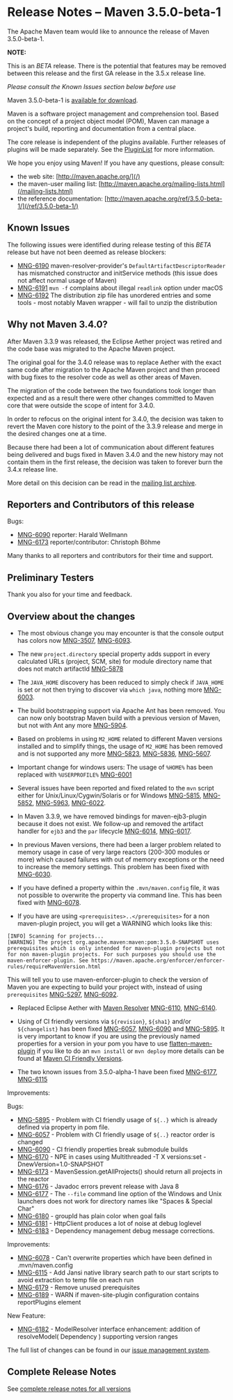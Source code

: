 <!--
 Licensed to the Apache Software Foundation (ASF) under one
 or more contributor license agreements.  See the NOTICE file
 distributed with this work for additional information
 regarding copyright ownership.  The ASF licenses this file
 to you under the Apache License, Version 2.0 (the
 "License"); you may not use this file except in compliance
 with the License.  You may obtain a copy of the License at

   http://www.apache.org/licenses/LICENSE-2.0

 Unless required by applicable law or agreed to in writing,
 software distributed under the License is distributed on an
 "AS IS" BASIS, WITHOUT WARRANTIES OR CONDITIONS OF ANY
 KIND, either express or implied.  See the License for the
 specific language governing permissions and limitations
 under the License.

 NOTE: For help with the syntax of this file, see:
 http://maven.apache.org/doxia/references/apt-format.html
-->

# Release Notes &#x2013; Maven 3.5.0-beta-1

The Apache Maven team would like to announce the release of Maven 3.5.0-beta-1.

<div class="alert alert-error" role="alert">
<p><b>NOTE:</b></p>
<p>This is an <i>BETA</i> release. There is the potential that features may be removed between this release and the first GA release in the 3.5.x release line.</p>
<p><i>Please consult the Known Issues section below before use</i></p>
</div>

Maven 3.5.0-beta-1 is [available for download][0].

Maven is a software project management and comprehension tool. Based on the concept of a project object model
(POM), Maven can manage a project's build, reporting and documentation from a central place.

The core release is independent of the plugins available. Further releases of plugins will be made separately.
See the [PluginList][1] for more information.

We hope you enjoy using Maven! If you have any questions, please consult:

- the web site: [http://maven.apache.org/](/)
- the maven-user mailing list: [http://maven.apache.org/mailing-lists.html](/mailing-lists.html)
- the reference documentation: [http://maven.apache.org/ref/3.5.0-beta-1/](/ref/3.5.0-beta-1/)

## Known Issues

The following issues were identified during release testing of this _BETA_ release but have not been deemed as release
blockers:

* [MNG-6190] maven-resolver-provider's `DefaultArtifactDescriptorReader` has mismatched constructor and initService
  methods (this issue does not affect normal usage of Maven)
* [MNG-6191] `mvn -f` complains about illegal `readlink` option under macOS
* [MNG-6192] The distribution zip file has unordered entries and some tools - most notably Maven wrapper - will fail to
  unzip the distribution

## Why not Maven 3.4.0?

After Maven 3.3.9 was released, the Eclipse Aether project was retired and the code base was migrated to the Apache
Maven project.

The original goal for the 3.4.0 release was to replace Aether with the exact same code after migration to the Apache
Maven project and then proceed with bug fixes to the resolver code as well as other areas of Maven.

The migration of the code between the two foundations took longer than expected and as a result there were other changes
committed to Maven core that were outside the scope of intent for 3.4.0.

In order to refocus on the original intent for 3.4.0, the decision was taken to revert the Maven core history to the
point of the 3.3.9 release and merge in the desired changes one at a time.

Because there had been a lot of communication about different features being delivered and bugs fixed in Maven 3.4.0 and
the new history may not contain them in the first release, the decision was taken to forever burn the 3.4.x release
line.

More detail on this decision can be read in
the [mailing list archive](http://www.mail-archive.com/dev@maven.apache.org/msg112103.html).

## Reporters and Contributors of this release

Bugs:

* [MNG-6090] reporter: Harald Wellmann
* [MNG-6173] reporter/contributor: Christoph Böhme

Many thanks to all reporters and contributors for their time and support.

## Preliminary Testers

Thank you also for your time and feedback.

## Overview about the changes

* The most obvious change you may encounter is that the console output
  has colors now [MNG-3507], [MNG-6093].

* The new `project.directory` special property adds support in every calculated URLs (project, SCM, site)
  for module directory name that does not match artifactId [MNG-5878]

* The `JAVA_HOME` discovery has been reduced to simply check if `JAVA_HOME` is set
  or not then trying to discover via `which java`, nothing more [MNG-6003].

* The build bootstrapping support via Apache Ant has been removed. You can now only bootstrap Maven
  build with a previous version of Maven, but not with Ant any more [MNG-5904].

* Based on problems in using `M2_HOME` related to different Maven versions installed and
  to simplify things, the usage of `M2_HOME` has been removed and is not
  supported any more [MNG-5823], [MNG-5836], [MNG-5607].

* Important change for windows users: The usage of `%HOME%` has been replaced
  with `%USERPROFILE%` [MNG-6001]

* Several issues have been reported and fixed related to the `mvn` script either
  for Unix/Linux/Cygwin/Solaris or for Windows
  [MNG-5815], [MNG-5852], [MNG-5963], [MNG-6022].

* In Maven 3.3.9, we have removed bindings for maven-ejb3-plugin because it
  does not exist. We follow-up and removed the artifact handler for `ejb3`
  and the `par` lifecycle [MNG-6014], [MNG-6017].

* In previous Maven versions, there had been a larger problem related to
  memory usage in case of very large reactors (200-300 modules or more)
  which caused failures with out of memory exceptions or the need to increase
  the memory settings. This problem has been fixed with [MNG-6030].

* If you have defined a property within the `.mvn/maven.config` file,
  it was not possible to overwrite the property via command line.
  This has been fixed with [MNG-6078][MNG-6078].

* If you have are using `<prerequisites>..</prerequisites>` for a non
  maven-plugin project, you will get a WARNING which looks like this:

```
[INFO] Scanning for projects...
[WARNING] The project org.apache.maven:maven:pom:3.5.0-SNAPSHOT uses prerequisites which is only intended for maven-plugin projects but not for non maven-plugin projects. For such purposes you should use the maven-enforcer-plugin. See https://maven.apache.org/enforcer/enforcer-rules/requireMavenVersion.html
```

This will tell you to use maven-enforcer-plugin to check the version of Maven
you are expecting to build your project with, instead of using `prerequisites`
[MNG-5297], [MNG-6092].

* Replaced Eclipse Aether with [Maven Resolver][maven-resolver]
  [MNG-6110], [MNG-6140].

* Using of CI friendly versions via `${revision}`, `${sha1}` and/or `${changelist}`
  has been fixed [MNG-6057], [MNG-6090] and [MNG-5895]. It is very important to
  know if you are using the previously named properties for a version in your
  pom you have to use [flatten-maven-plugin] if you like to do an `mvn install`
  or `mvn deploy` more details can be found at [Maven CI Friendly Versions](/guides/mini/guide-maven-ci-friendly.html).

* The two known issues from 3.5.0-alpha-1 have been fixed [MNG-6177], [MNG-6115]

Improvements:

Bugs:

* [MNG-5895] - Problem with CI friendly usage of `${..}` which is already defined via property in pom file.
* [MNG-6057] - Problem with CI friendly usage of `${..}` reactor order is changed
* [MNG-6090] - CI friendly properties break submodule builds
* [MNG-6170] - NPE in cases using Multithreaded -T X versions:set -DnewVersion=1.0-SNAPSHOT
* [MNG-6173] - MavenSession.getAllProjects() should return all projects in the reactor
* [MNG-6176] - Javadoc errors prevent release with Java 8
* [MNG-6177] - The `--file` command line option of the Windows and Unix launchers does not work for directory names like
  "Spaces & Special Char"
* [MNG-6180] - groupId has plain color when goal fails
* [MNG-6181] - HttpClient produces a lot of noise at debug loglevel
* [MNG-6183] - Dependency management debug message corrections.

Improvements:

* [MNG-6078] - Can't overwrite properties which have been defined in .mvn/maven.config
* [MNG-6115] - Add Jansi native library search path to our start scripts to avoid extraction to temp file on each run
* [MNG-6179] - Remove unused prerequisites
* [MNG-6189] - WARN if maven-site-plugin configuration contains reportPlugins element

New Feature:

* [MNG-6182] - ModelResolver interface enhancement: addition of resolveModel( Dependency ) supporting version ranges

The full list of changes can be found in our [issue management system][4].

## Complete Release Notes

See [complete release notes for all versions][5]

[0]: ../../download.html

[1]: ../../plugins/index.html

[2]: http://maven.apache.org/

[4]: https://issues.apache.org/jira/secure/ReleaseNote.jspa?projectId=12316922&amp;version=12339664&amp;styleName=Text

[5]: ../../docs/history.html

[maven-enforcer-plugin]: /enforcer/maven-enforcer-plugin/

[maven-resources-plugin]: /enforcer/maven-resources-plugin/

[maven-aether-provider]: /ref/3.5.0-alpha-1/maven-aether-provider/

[maven-compat]: /ref/3.5.0-alpha-1/maven-compat/

[maven-resolver]: /resolver/

[MNG-3507]: https://issues.apache.org/jira/browse/MNG-3507

[MNG-5607]: https://issues.apache.org/jira/browse/MNG-5607

[MNG-5297]: https://issues.apache.org/jira/browse/MNG-5297

[MNG-5815]: https://issues.apache.org/jira/browse/MNG-5815

[MNG-5823]: https://issues.apache.org/jira/browse/MNG-5823

[MNG-5836]: https://issues.apache.org/jira/browse/MNG-5836

[MNG-5852]: https://issues.apache.org/jira/browse/MNG-5852

[MNG-5878]: https://issues.apache.org/jira/browse/MNG-5878

[MNG-5895]: https://issues.apache.org/jira/browse/MNG-5895

[MNG-5904]: https://issues.apache.org/jira/browse/MNG-5904

[MNG-5963]: https://issues.apache.org/jira/browse/MNG-5963

[MNG-6001]: https://issues.apache.org/jira/browse/MNG-6001

[MNG-6003]: https://issues.apache.org/jira/browse/MNG-6003

[MNG-6014]: https://issues.apache.org/jira/browse/MNG-6014

[MNG-6017]: https://issues.apache.org/jira/browse/MNG-6017

[MNG-6022]: https://issues.apache.org/jira/browse/MNG-6022

[MNG-6030]: https://issues.apache.org/jira/browse/MNG-6030

[MNG-6057]: https://issues.apache.org/jira/browse/MNG-6057

[MNG-6078]: https://issues.apache.org/jira/browse/MNG-6078

[MNG-6090]: https://issues.apache.org/jira/browse/MNG-6090

[MNG-6092]: https://issues.apache.org/jira/browse/MNG-6092

[MNG-6093]: https://issues.apache.org/jira/browse/MNG-6093

[MNG-6110]: https://issues.apache.org/jira/browse/MNG-6110

[MNG-6115]: https://issues.apache.org/jira/browse/MNG-6115

[MNG-6140]: https://issues.apache.org/jira/browse/MNG-6140

[MNG-6170]: https://issues.apache.org/jira/browse/MNG-6170

[MNG-6173]: https://issues.apache.org/jira/browse/MNG-6173

[MNG-6176]: https://issues.apache.org/jira/browse/MNG-6176

[MNG-6177]: https://issues.apache.org/jira/browse/MNG-6177

[MNG-6179]: https://issues.apache.org/jira/browse/MNG-6179

[MNG-6180]: https://issues.apache.org/jira/browse/MNG-6180

[MNG-6181]: https://issues.apache.org/jira/browse/MNG-6181

[MNG-6182]: https://issues.apache.org/jira/browse/MNG-6182

[MNG-6183]: https://issues.apache.org/jira/browse/MNG-6183

[MNG-6189]: https://issues.apache.org/jira/browse/MNG-6189

[MNG-6190]: https://issues.apache.org/jira/browse/MNG-6190

[MNG-6191]: https://issues.apache.org/jira/browse/MNG-6191

[MNG-6192]: https://issues.apache.org/jira/browse/MNG-6192

[flatten-maven-plugin]: https://www.mojohaus.org/flatten-maven-plugin/
